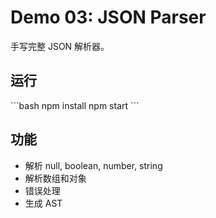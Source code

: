 # Demo 03: JSON Parser

手写完整 JSON 解析器。

## 运行

\`\`\`bash
npm install
npm start
\`\`\`

## 功能

- 解析 null, boolean, number, string
- 解析数组和对象
- 错误处理
- 生成 AST
